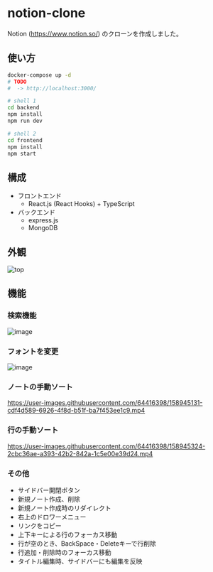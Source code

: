# notion-clone
Notion (https://www.notion.so/) のクローンを作成しました。

## 使い方
```sh
docker-compose up -d
# TODO
#  -> http://localhost:3000/

# shell 1
cd backend
npm install
npm run dev

# shell 2
cd frontend
npm install
npm start
```
## 構成
- フロントエンド
  - React.js (React Hooks) + TypeScript
- バックエンド
  - express.js
  - MongoDB

## 外観
![top](https://user-images.githubusercontent.com/64416398/158944782-1d5b1ec7-ff96-4f64-93f4-4af216024f59.png)

## 機能
### 検索機能
![image](https://user-images.githubusercontent.com/64416398/158945979-6bbe83e1-b618-4fbf-adc5-d47ac204612a.png)
### フォントを変更
![image](https://user-images.githubusercontent.com/64416398/158944970-a38c49a6-8d96-4747-9b76-7ff2c134113b.png)  
### ノートの手動ソート
https://user-images.githubusercontent.com/64416398/158945131-cdf4d589-6926-4f8d-b51f-ba7f453ee1c9.mp4
### 行の手動ソート
https://user-images.githubusercontent.com/64416398/158945324-2cbc36ae-a393-42b2-842a-1c5e00e39d24.mp4
### その他
- サイドバー開閉ボタン
- 新規ノート作成、削除
- 新規ノート作成時のリダイレクト
- 右上のドロワーメニュー
- リンクをコピー
- 上下キーによる行のフォーカス移動
- 行が空のとき、BackSpace・Deleteキーで行削除
- 行追加・削除時のフォーカス移動
- タイトル編集時、サイドバーにも編集を反映
